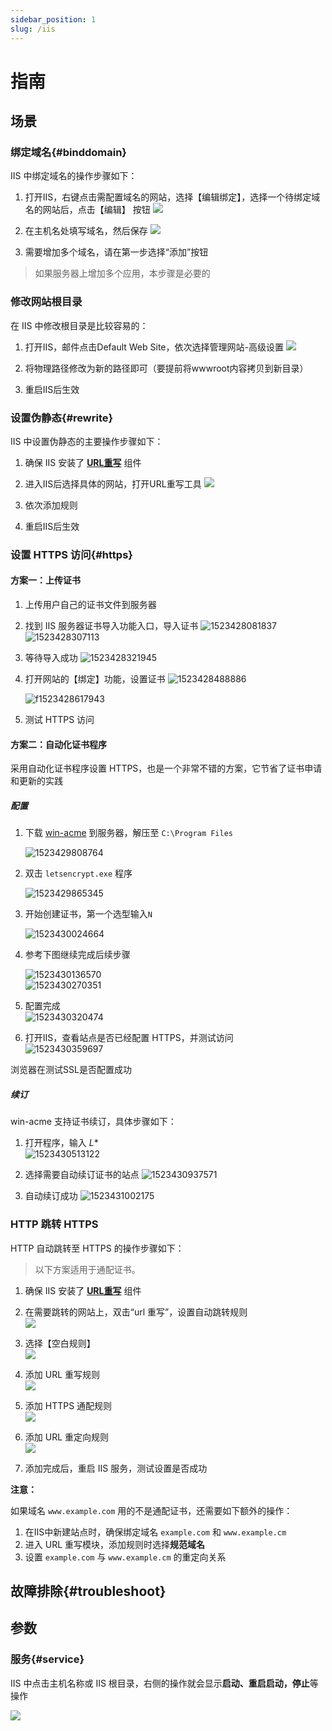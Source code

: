 ```yaml
---
sidebar_position: 1
slug: /iis
---
```


# 指南

## 场景

### 绑定域名{#binddomain}

IIS 中绑定域名的操作步骤如下：  

1.  打开IIS，右键点击需配置域名的网站，选择【编辑绑定】，选择一个待绑定域名的网站后，点击【编辑】 按钮 
    ![](http://libs.websoft9.com/Websoft9/DocsPicture/zh/iis/iis-adddomain001-websoft9.png)

2.  在主机名处填写域名，然后保存
     ![](http://libs.websoft9.com/Websoft9/DocsPicture/zh/iis/iis-adddomain002-websoft9.png)

3. 需要增加多个域名，请在第一步选择“添加”按钮

> 如果服务器上增加多个应用，本步骤是必要的


### 修改网站根目录

在 IIS 中修改根目录是比较容易的：

1. 打开IIS，邮件点击Default Web Site，依次选择管理网站-高级设置
   ![](http://libs.websoft9.com/Websoft9/DocsPicture/zh/iis/iis-changeroot-websoft9.png)

2. 将物理路径修改为新的路径即可（要提前将wwwroot内容拷贝到新目录）

3. 重启IIS后生效

### 设置伪静态{#rewrite}

IIS 中设置伪静态的主要操作步骤如下：  

1. 确保 IIS 安装了 **[URL重写](https://www.iis.net/downloads/microsoft/url-rewrite)** 组件

2.  进入IIS后选择具体的网站，打开URL重写工具
    ![](http://libs.websoft9.com/Websoft9/DocsPicture/zh/iis/iis-urlrew-websoft9.png)

3.  依次添加规则

4.  重启IIS后生效

### 设置 HTTPS 访问{#https}

#### 方案一：上传证书

1. 上传用户自己的证书文件到服务器

2. 找到 IIS 服务器证书导入功能入口，导入证书
   ![1523428081837](http://libs.websoft9.com/Websoft9/DocsPicture/zh/iis/IIS-SSL-TX3-websoft9.PNG)
   ![1523428307113](http://libs.websoft9.com/Websoft9/DocsPicture/zh/iis/IIS-SSL-TX4-websoft9.png)

3. 等待导入成功
   ![1523428321945](http://libs.websoft9.com/Websoft9/DocsPicture/zh/iis/IIS-SSL-TX5-websoft9.png)

4. 打开网站的【绑定】功能，设置证书
   ![1523428488886](http://libs.websoft9.com/Websoft9/DocsPicture/zh/iis/IIS-SSL-TX6-websoft9.png)

   ![f1523428617943](http://libs.websoft9.com/Websoft9/DocsPicture/zh/iis/IIS-SSL-TX7-websoft9.png)

5. 测试 HTTPS 访问

#### 方案二：自动化证书程序

采用自动化证书程序设置 HTTPS，也是一个非常不错的方案，它节省了证书申请和更新的实践

#####  配置

1. 下载 [win-acme](https://github.com/PKISharp/win-acme/releases) 到服务器，解压至  `C:\Program Files`

    ![1523429808764](http://libs.websoft9.com/Websoft9/DocsPicture/zh/iis/IIS-lets-encrypt3-websoft9.png)

2. 双击 `letsencrypt.exe` 程序

    ![1523429865345](http://libs.websoft9.com/Websoft9/DocsPicture/zh/iis/IIS-lets-encrypt4-websoft9.png)

3. 开始创建证书，第一个选型输入`N`  

   ![1523430024664](http://libs.websoft9.com/Websoft9/DocsPicture/zh/iis/IIS-lets-encrypt5-websoft9.png)

4. 参考下图继续完成后续步骤  

   ![1523430136570](http://libs.websoft9.com/Websoft9/DocsPicture/zh/iis/IIS-lets-encrypt6-websoft9.png)  
   ![1523430270351](http://libs.websoft9.com/Websoft9/DocsPicture/zh/iis/IIS-lets-encrypt7-websoft9.png)  

5. 配置完成    
   ![1523430320474](http://libs.websoft9.com/Websoft9/DocsPicture/zh/iis/IIS-lets-encrypt8-websoft9.png)

6. 打开IIS，查看站点是否已经配置 HTTPS，并测试访问   
   ![1523430359697](http://libs.websoft9.com/Websoft9/DocsPicture/zh/iis/IIS-lets-encrypt9-websoft9.png)

浏览器在测试SSL是否配置成功


##### 续订

win-acme 支持证书续订，具体步骤如下：

1. 打开程序，输入 *L**   
  ![1523430513122](http://libs.websoft9.com/Websoft9/DocsPicture/zh/iis/IIS-lets-encrypt10-websoft9.png)

2. 选择需要自动续订证书的站点
   ![1523430937571](http://libs.websoft9.com/Websoft9/DocsPicture/zh/iis/IIS-lets-encrypt11-websoft9.png)

3. 自动续订成功
   ![1523431002175](http://libs.websoft9.com/Websoft9/DocsPicture/zh/iis/IIS-lets-encrypt12-websoft9.png)


### HTTP 跳转 HTTPS

HTTP 自动跳转至 HTTPS 的操作步骤如下：  

> 以下方案适用于通配证书。

1. 确保 IIS 安装了 **[URL重写](https://www.iis.net/downloads/microsoft/url-rewrite)** 组件

2. 在需要跳转的网站上，双击“url 重写”，设置自动跳转规则  
    ![](http://libs.websoft9.com/Websoft9/DocsPicture/zh/iis/iis-urlrewrite-1-websoft9.png)

3. 选择【空白规则】  
    ![](http://libs.websoft9.com/Websoft9/DocsPicture/zh/iis/iis-urlrewrite-2-websoft9.png)  

4. 添加 URL 重写规则  
    ![](http://libs.websoft9.com/Websoft9/DocsPicture/zh/iis/iis-urlrewrite-3-websoft9.png) 

5. 添加 HTTPS 通配规则  
    ![](http://libs.websoft9.com/Websoft9/DocsPicture/zh/iis/iis-urlrewrite-4-websoft9.png)

6. 添加 URL 重定向规则  
     ![](http://libs.websoft9.com/Websoft9/DocsPicture/zh/iis/iis-urlrewrite-5-websoft9.png)

7. 添加完成后，重启 IIS 服务，测试设置是否成功


**注意：**

如果域名 `www.example.com` 用的不是通配证书，还需要如下额外的操作：

1. 在IIS中新建站点时，确保绑定域名 `example.com` 和  `www.example.cm`
2. 进入 URL 重写模块，添加规则时选择**规范域名**
3. 设置 `example.com` 与 `www.example.cm` 的重定向关系


## 故障排除{#troubleshoot}

## 参数

### 服务{#service}

IIS 中点击主机名称或 IIS 根目录，右侧的操作就会显示**启动、重启启动，停止**等操作

![](http://libs.websoft9.com/Websoft9/DocsPicture/zh/iis/iis-restart-websoft9.png)

